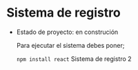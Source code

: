 <h1> Sistema de registro </h1>

- Estado de proyecto: en construción

  Para ejecutar el sistema debes poner;

  ```npm install react```
Sistema de registro 2
